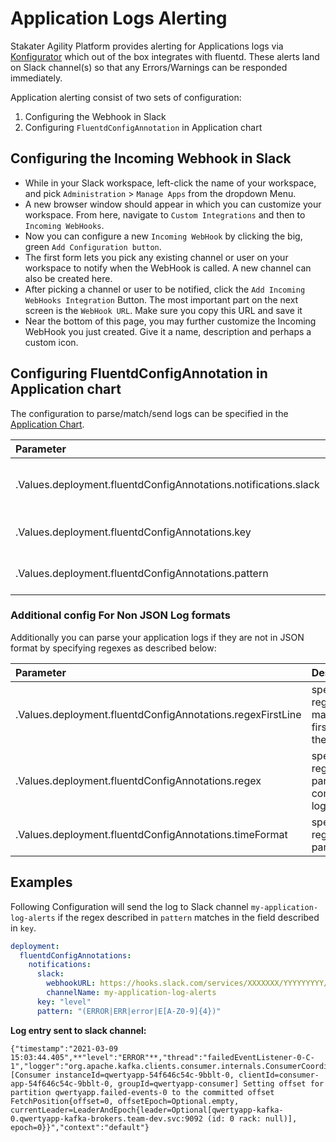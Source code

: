 # Application Logs Alerting

Stakater Agility Platform provides alerting for Applications logs via [Konfigurator](https://github.com/stakater/Konfigurator) which out of the box integrates with fluentd. These alerts land on Slack channel(s) so that any Errors/Warnings can be responded immediately.

Application alerting consist of two sets of configuration:
1. Configuring the Webhook in Slack
2. Configuring `FluentdConfigAnnotation` in Application chart

## Configuring the Incoming Webhook in Slack 

- While in your Slack workspace, left-click the name of your workspace, and pick `Administration` > `Manage Apps` from the dropdown Menu.
- A new browser window should appear in which you can customize your workspace. From here, navigate to `Custom Integrations` and then to `Incoming WebHooks`.
- Now you can configure a new `Incoming WebHook` by clicking the big, green `Add Configuration button`.
- The first form lets you pick any existing channel or user on your workspace to notify when the WebHook is called. A new channel can also be created here.
- After picking a channel or user to be notified, click the `Add Incoming WebHooks Integration` Button. The most important part on the next screen is the `WebHook URL`. Make sure you copy this URL and save it
- Near the bottom of this page, you may further customize the Incoming WebHook you just created. Give it a name, description and perhaps a custom icon.

## Configuring FluentdConfigAnnotation in Application chart
The configuration to parse/match/send logs can be specified in the [Application Chart](https://github.com/stakater-charts/application).

| Parameter | Description |
|:---|:---|
|.Values.deployment.fluentdConfigAnnotations.notifications.slack|specify slack *webhookURL* and *channelName*|
|.Values.deployment.fluentdConfigAnnotations.key|specify log field to match the regex|
|.Values.deployment.fluentdConfigAnnotations.pattern|specify regex to be matched|

### Additional config For Non JSON Log formats
Additionally you can parse your application logs if they are not in JSON format by specifying regexes as described below:

| Parameter | Description |
|:---|:---|
|.Values.deployment.fluentdConfigAnnotations.regexFirstLine|specify the regex to match the first line of the log|
|.Values.deployment.fluentdConfigAnnotations.regex|specify the regex to parse the complete log entry|
|.Values.deployment.fluentdConfigAnnotations.timeFormat|specify the regex to parse time|

## Examples

Following Configuration will send the log to Slack channel `my-application-log-alerts` if the regex described in `pattern` matches in the field described in `key`.

```yaml
deployment:
  fluentdConfigAnnotations:
    notifications:
      slack: 
        webhookURL: https://hooks.slack.com/services/XXXXXXX/YYYYYYYYY/aaaaaaabbbbbcccccddd
        channelName: my-application-log-alerts
      key: "level"
      pattern: "(ERROR|ERR|error|E[A-Z0-9]{4})"
```
**Log entry sent to slack channel:**

```
{"timestamp":"2021-03-09 15:03:44.405",**"level":"ERROR"**,"thread":"failedEventListener-0-C-1","logger":"org.apache.kafka.clients.consumer.internals.ConsumerCoordinator","message":"[Consumer instanceId=qwertyapp-54f646c54c-9bblt-0, clientId=consumer-app-54f646c54c-9bblt-0, groupId=qwertyapp-consumer] Setting offset for partition qwertyapp.failed-events-0 to the committed offset FetchPosition{offset=0, offsetEpoch=Optional.empty, currentLeader=LeaderAndEpoch{leader=Optional[qwertyapp-kafka-0.qwertyapp-kafka-brokers.team-dev.svc:9092 (id: 0 rack: null)], epoch=0}}","context":"default"}
```
